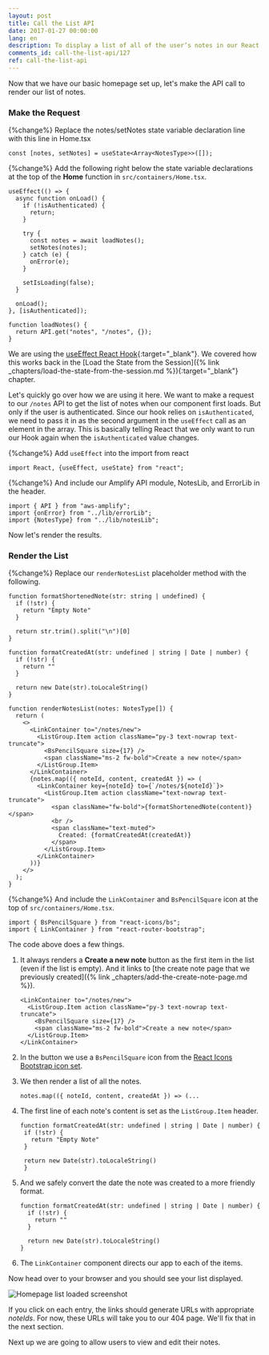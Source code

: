 ```yaml
---
layout: post
title: Call the List API
date: 2017-01-27 00:00:00
lang: en
description: To display a list of all of the user’s notes in our React.js app, we are going to make a GET request to our serverless API backend using the AWS Amplify API module. We are also going to use the ListGroup and ListGroupItem React-Bootstrap components to render the list.
comments_id: call-the-list-api/127
ref: call-the-list-api
---
```


Now that we have our basic homepage set up, let's make the API call to render our list of notes.

### Make the Request

{%change%} Replace the notes/setNotes state variable declaration line with this line in Home.tsx

```tsx
const [notes, setNotes] = useState<Array<NotesType>>([]);
```

{%change%} Add the following right below the state variable declarations at the top of the **Home** function in `src/containers/Home.tsx`.

```tsx
useEffect(() => {
  async function onLoad() {
    if (!isAuthenticated) {
      return;
    }

    try {
      const notes = await loadNotes();
      setNotes(notes);
    } catch (e) {
      onError(e);
    }

    setIsLoading(false);
  }

  onLoad();
}, [isAuthenticated]);

function loadNotes() {
  return API.get("notes", "/notes", {});
}
```

We are using the [useEffect React Hook](https://reactjs.org/docs/hooks-effect.html){:target="_blank"}. We covered how this works back in the [Load the State from the Session]({% link _chapters/load-the-state-from-the-session.md %}){:target="_blank"} chapter.

Let's quickly go over how we are using it here. We want to make a request to our `/notes` API to get the list of notes when our component first loads. But only if the user is authenticated. Since our hook relies on `isAuthenticated`, we need to pass it in as the second argument in the `useEffect` call as an element in the array. This is basically telling React that we only want to run our Hook again when the `isAuthenticated` value changes.

{%change%} Add `useEffect` into the import from react

```tsx
import React, {useEffect, useState} from "react";
```

{%change%} And include our Amplify API module, NotesLib, and ErrorLib in the header.

```tsx
import { API } from "aws-amplify";
import {onError} from "../lib/errorLib";
import {NotesType} from "../lib/notesLib";
```

Now let's render the results.

### Render the List

{%change%} Replace our `renderNotesList` placeholder method with the following.

```tsx
function formatShortenedNote(str: string | undefined) {
  if (!str) {
    return "Empty Note"
  }

  return str.trim().split("\n")[0]
}

function formatCreatedAt(str: undefined | string | Date | number) {
  if (!str) {
    return ""
  }

  return new Date(str).toLocaleString()
}

function renderNotesList(notes: NotesType[]) {
  return (
    <>
      <LinkContainer to="/notes/new">
        <ListGroup.Item action className="py-3 text-nowrap text-truncate">
          <BsPencilSquare size={17} />
          <span className="ms-2 fw-bold">Create a new note</span>
        </ListGroup.Item>
      </LinkContainer>
      {notes.map(({ noteId, content, createdAt }) => (
        <LinkContainer key={noteId} to={`/notes/${noteId}`}>
          <ListGroup.Item action className="text-nowrap text-truncate">
            <span className="fw-bold">{formatShortenedNote(content)}</span>
            <br />
            <span className="text-muted">
              Created: {formatCreatedAt(createdAt)}
            </span>
          </ListGroup.Item>
        </LinkContainer>
      ))}
    </>
  );
}
```

{%change%} And include the `LinkContainer` and `BsPencilSquare` icon at the top of `src/containers/Home.tsx`.

```tsx
import { BsPencilSquare } from "react-icons/bs";
import { LinkContainer } from "react-router-bootstrap";
```

The code above does a few things.

1. It always renders a **Create a new note** button as the first item in the list (even if the list is empty). And it links to [the create note page that we previously created]({% link _chapters/add-the-create-note-page.md %}).

   ```tsx
   <LinkContainer to="/notes/new">
     <ListGroup.Item action className="py-3 text-nowrap text-truncate">
       <BsPencilSquare size={17} />
       <span className="ms-2 fw-bold">Create a new note</span>
     </ListGroup.Item>
   </LinkContainer>
   ```

2. In the button we use a `BsPencilSquare` icon from the [React Icons Bootstrap icon set](https://react-icons.github.io/icons?name=bs).

3. We then render a list of all the notes.

   ```tsx
   notes.map(({ noteId, content, createdAt }) => (...
   ```

4. The first line of each note's content is set as the `ListGroup.Item` header.

   ```tsx
   function formatCreatedAt(str: undefined | string | Date | number) {
    if (!str) {
      return "Empty Note"
    }
    
    return new Date(str).toLocaleString()
    }
   ```

5. And we safely convert the date the note was created to a more friendly format.

   ```tsx
   function formatCreatedAt(str: undefined | string | Date | number) {
     if (!str) {
       return ""
     }
    
     return new Date(str).toLocaleString()
   }
   ```

6. The `LinkContainer` component directs our app to each of the items.



Now head over to your browser and you should see your list displayed.

![Homepage list loaded screenshot](/assets/homepage-list-loaded.png)

If you click on each entry, the links should generate URLs with appropriate _noteIds_. For now, these URLs will take you to our 404 page. We'll fix that in the next section.

Next up we are going to allow users to view and edit their notes.

